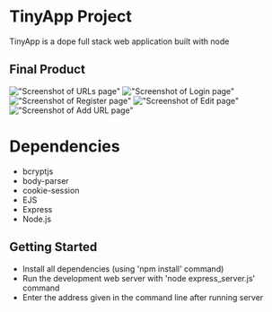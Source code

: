 # TinyApp Project

TinyApp is a dope full stack web application built with node

## Final Product

!["Screenshot of URLs page"](#)
!["Screenshot of Login page"](#)
!["Screenshot of Register page"](#)
!["Screenshot of Edit page"](#)
!["Screenshot of Add URL page"](#)

# Dependencies

- bcryptjs
- body-parser
- cookie-session
- EJS
- Express
- Node.js

## Getting Started
- Install all dependencies (using 'npm install' command)
- Run the development web server with 'node express_server.js' command
- Enter the address given in the command line after running server


